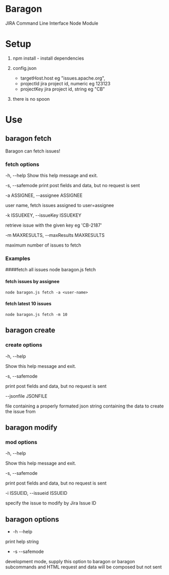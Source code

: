 # Baragon
JIRA Command Line Interface
Node Module

# Setup

1. npm install - install dependencies

2. config.json
    * targetHost.host eg "issues.apache.org",
    * projectId jira project id, numeric eg 123123
    * projectKey jira project id, string eg "CB"
3. there is no spoon

# Use

## baragon fetch

Baragon can fetch issues!

### fetch options
  -h, --help            Show this help message and exit.

  -s, --safemode        print post fields and data, but no request is sent

  -a ASSIGNEE, --assignee ASSIGNEE

user name, fetch issues assigned to user=assignee

  -k ISSUEKEY, --issueKey ISSUEKEY

retrieve issue with the given key eg 'CB-2187'

  -m MAXRESULTS, --maxResults MAXRESULTS

maximum number of issues to fetch

### Examples

####fetch all issues
    node baragon.js fetch
#### fetch issues by assignee
    node baragon.js fetch -a <user-name> 
#### fetch latest 10 issues
    node baragon.js fetch -m 10

## baragon create
### create options

  -h, --help           

Show this help message and exit.

  -s, --safemode       

print post fields and data, but no request is sent

  --jsonfile JSONFILE  

file containing a properly formated json string containing the data to create the issue from

## baragon modify
### mod options

  -h, --help            

Show this help message and exit.

  -s, --safemode        

print post fields and data, but no request is sent

  -i ISSUEID, --issueid ISSUEID

specify the issue to modify by Jira Issue ID

## baragon options
- -h --help

print help string

- -s --safemode

development mode, supply this option to baragon or baragon subcommands and HTML request and data will be composed but not sent

